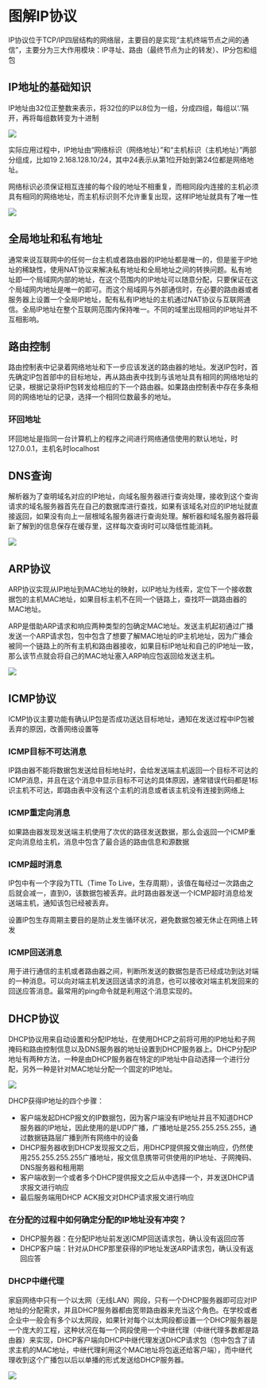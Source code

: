 # 图解IP协议

IP协议位于TCP/IP四层结构的网络层，主要目的是实现“主机终端节点之间的通信”，主要分为三大作用模块：IP寻址、路由（最终节点为止的转发）、IP分包和组包

## IP地址的基础知识

IP地址由32位正整数来表示，将32位的IP以8位为一组，分成四组，每组以‘.’隔开，再将每组数转变为十进制

![](/images/IP地址.png)

实际应用过程中，IP地址由“网络标识（网络地址）”和“主机标识（主机地址）”两部分组成，比如19 2.168.128.10/24，其中24表示从第1位开始到第24位都是网络地址。

网络标识必须保证相互连接的每个段的地址不相重复，而相同段内连接的主机必须具有相同的网络地址，而主机标识则不允许重复出现，这样IP地址就具有了唯一性

![](/images/网络标识和主机标识.png)

## 全局地址和私有地址

通常来说互联网中的任何一台主机或者路由器的IP地址都是唯一的，但是鉴于IP地址的稀缺性，使用NAT协议来解决私有地址和全局地址之间的转换问题。私有地址即一个局域网内部的地址，在这个范围内的IP地址可以随意分配，只要保证在这个局域网内地址是唯一的即可。而这个局域网与外部通信时，在必要的路由器或者服务器上设置一个全局IP地址，配有私有IP地址的主机通过NAT协议与互联网通信。全局IP地址在整个互联网范围内保持唯一。不同的域里出现相同的IP地址并不互相影响。

## 路由控制

路由控制表中记录着网络地址和下一步应该发送的路由器的地址。发送IP包时，首先确定IP包首部中的目标地址，再从路由表中找到与该地址具有相同的网络地址的记录，根据记录将IP包转发给相应的下一个路由器。如果路由控制表中存在多条相同的网络地址的记录，选择一个相同位数最多的地址。

### 环回地址

环回地址是指同一台计算机上的程序之间进行网络通信使用的默认地址，时127.0.0.1，主机名时localhost

## DNS查询

解析器为了查明域名对应的IP地址，向域名服务器进行查询处理，接收到这个查询请求的域名服务器首先在自己的数据库进行查找，如果有该域名对应的IP地址就直接返回，如果没有向上一层根域名服务器进行查询处理。解析器和域名服务器将最新了解到的信息保存在缓存里，这样每次查询时可以降低性能消耗。

![](/images/DNS解析过程.png)

## ARP协议

ARP协议实现从IP地址到MAC地址的映射，以IP地址为线索，定位下一个接收数据包的主机MAC地址，如果目标主机不在同一个链路上，查找吓一跳路由器的MAC地址。

ARP是借助ARP请求和响应两种类型的包确定MAC地址。发送主机起初通过广播发送一个ARP请求包，包中包含了想要了解MAC地址的IP主机地址，因为广播会被同一个链路上的所有主机和路由器接收，如果目标IP地址和自己的IP地址一致，那么该节点就会将自己的MAC地址塞入ARP响应包返回给发送主机。

![](/images/ARP.png)

## ICMP协议

ICMP协议主要功能有确认IP包是否成功送达目标地址，通知在发送过程中IP包被丢弃的原因，改善网络设置等

### ICMP目标不可达消息

IP路由器不能将数据包发送给目标地址时，会给发送端主机返回一个目标不可达的ICMP消息，并且在这个消息中显示目标不可达的具体原因，通常错误代码都是1标识主机不可达，即路由表中没有这个主机的消息或者该主机没有连接到网络上

### ICMP重定向消息

如果路由器发现发送端主机使用了次优的路径发送数据，那么会返回一个ICMP重定向消息给主机，消息中包含了最合适的路由信息和源数据

### ICMP超时消息

IP包中有一个字段为TTL（Time To Live，生存周期），该值在每经过一次路由之后就会减一，直到0，该数据包被丢弃。此时路由器发送一个ICMP超时消息给发送端主机，通知该包已经被丢弃。

设置IP包生存周期主要目的是防止发生循环状况，避免数据包被无休止在网络上转发

### ICMP回送消息

用于进行通信的主机或者路由器之间，判断所发送的数据包是否已经成功到达对端的一种消息。可以向对端主机发送回送请求的消息，也可以接收对端主机发回来的回送应答消息。最常用的ping命令就是利用这个消息实现的。     

## DHCP协议

DHCP协议用来自动设置和分配IP地址，在使用DHCP之前将可用的IP地址和子网掩码和路由控制信息以及DNS服务器的地址设置到DHCP服务器上。DHCP分配IP地址有两种方法，一种是由DHCP服务器在特定的IP地址中自动选择一个进行分配，另外一种是针对MAC地址分配一个固定的IP地址。

![](/images/DHCP.png)

DHCP获得IP地址的四个步骤：

- 客户端发起DHCP报文的IP数据包，因为客户端没有IP地址并且不知道DHCP服务器的IP地址，因此使用的是UDP广播，广播地址是255.255.255.255，通过数据链路层广播到所有网络中的设备
- DHCP服务器收到DHCP发现报文之后，用DHCP提供报文做出响应，仍然使用255.255.255.255广播地址，报文信息携带可供使用的IP地址、子网掩码、DNS服务器和租用期
- 客户端收到一个或者多个DHCP提供报文之后从中选择一个，并发送DHCP请求报文进行响应
- 最后服务端用DHCP ACK报文对DHCP请求报文进行响应

### 在分配的过程中如何确定分配的IP地址没有冲突？

- DHCP服务器：在分配IP地址前发送ICMP回送请求包，确认没有返回应答
- DHCP客户端：针对从DHCP那里获得的IP地址发送ARP请求包，确认没有返回应答

### DHCP中继代理

家庭网络中只有一个以太网（无线LAN）网段，只有一个DHCP服务器即可应对IP地址的分配需求，并且DHCP服务器都由宽带路由器来充当这个角色。在学校或者企业中一般会有多个以太网段，如果针对每个以太网段都设置一个DHCP服务器是一个庞大的工程，这种状况在每一个网段使用一个中继代理（中继代理多数都是路由器）来实现，DHCP客户端向DHCP中继代理发送DHCP请求包（包中包含了请求主机的MAC地址，中继代理利用这个MAC地址将包返还给客户端），而中继代理收到这个广播包以后以单播的形式发送给DHCP服务器。

![](/images/DHCP中继代理.png)

